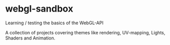 # webgl-sandbox
Learning / testing the basics of the WebGL-API


A collection of projects covering themes like rendering, UV-mapping, Lights, Shaders and Animation. 
